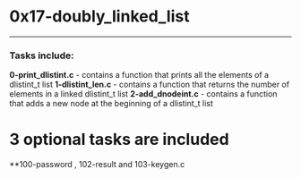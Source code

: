 # 0x17-doubly_linked_list
---
### Tasks include:
**0-print_dlistint.c** - contains a function that prints all the elements of a dlistint_t list
**1-dlistint_len.c** - contains a function that returns the number of elements in a linked dlistint_t list
**2-add_dnodeint.c** - contains a function that adds a new node at the beginning of a dlistint_t list
# 3 optional tasks are included
**100-password , 102-result and 103-keygen.c
